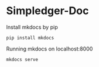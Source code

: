 # Simpledger-Doc

Install mkdocs by pip 
```shell
pip install mkdocs
```

Running mkdocs on localhost:8000
```shell
mkdocs serve
```
